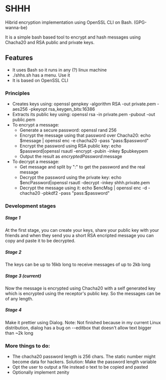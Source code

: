 # SHHH
Hibrid encryption implementation using OpenSSL CLI on Bash. (GPG-wanna-be)

It is a simple bash based tool to encrypt and hash messages using Chacha20 and RSA public and private keys.

## Features
- It uses Bash so it runs in any (?) linux machine
- ./shhs.sh has a menu. Use it
- It is based on OpenSSL CLI


### Principles
- Creates keys using: openssl genpkey -algorithm RSA -out private.pem -aes256 -pkeyopt rsa_keygen_bits:16386
- Extracts its public key using: openssl rsa -in private.pem -pubout -out public.pem
- To encrypt a message:
  - Generate a secure password: openssl rand 256
  - Encrypt the message using that password over Chacha20: echo $message | openssl enc -e chacha20 -pass "pass:$password"
  - Encrypt the password using RSA public key: echo $password|openssl rsautl -encrypt -pubin -inkey $pubkeypem
  - Output the result as $encryptedPassword:$message
- To decrypt a message:
  - Get message and split by ":" to get the password and the real message
  - Decrypt the password using the private key: echo $encPassword|openssl rsautl -decrypt -inkey shhh.private.pem
  - Decrypt the message using it: echo $encMsg | openssl enc -d -chacha20 -pbkdf2 -pass "pass:$password"


### Development stages
##### Stage 1
At the first stage, you can create your keys, share your public key with your friends and when they send you a short RSA encripted message you can copy and paste it to be decrypted.
##### Stage 2
The keys can be up to 16kb long to receive messages of up to 2kb long
##### Stage 3 (current)
Now the message is encrypted using Chacha20 with a self generated key which is encrypted using the receptor's public key. So the messages can be of any length.
##### Stage 4
Make it prettier using Dialog. Note: Not finished because in my current Linux distribution, dialog has a bug on --editbox that doesn't allow text bigger than ~2k long

### More things to do:
- The chacha20 password length is 256 chars. The static number might become data for hackers. Solution: Make the password length variable
- Opt the user to output a file instead o text to be copied and pasted
- Optionally implement zenity

